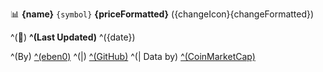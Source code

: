📊 **{name}** `{symbol}`  **{priceFormatted}** ({changeIcon}{changeFormatted})

^(📆) **^(Last Updated)**  ^({date})

^(By) [^(eben0)](https://www.reddit.com/u/eben0) ^(|) [^(GitHub)](https://github.com/eben0/reddit-crypto-price-bot/) ^(| Data by) [^(CoinMarketCap)](https://coinmarketcap.com/api/)
